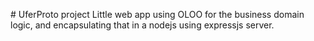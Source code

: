 # UferProto project
Little web app using OLOO for the business domain logic, and encapsulating that in a nodejs using expressjs server.